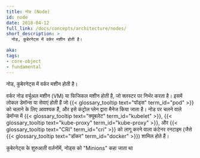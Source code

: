 ```yaml
---
title: नोड (Node)
id: node
date: 2018-04-12
full_link: /docs/concepts/architecture/nodes/
short_description: >
  नोड, कुबेरनेट्स में वर्कर मशीन होती है।

aka:
tags:
- core-object
- fundamental
---
```

 नोड, कुबेरनेट्स में वर्कर मशीन होती है।

<!--more-->

वर्कर नोड वर्चुअल मशीन (VM) या फिजिकल मशीन होती है, जो क्लस्टर पर निर्भर करता है। इसमें लोकल डेमॉन्स या सेवाएं होती हैं जो {{< glossary_tooltip text="पॉड्स" term_id="pod" >}} को चलाने के लिए आवश्यक हैं, और इसे कंट्रोल प्लेन द्वारा मैनेज किया जाता है। नोड पर चलने वाले डेमॉन्स में {{< glossary_tooltip text="क्यूबलेट" term_id="kubelet" >}}, {{< glossary_tooltip text="kube-proxy" term_id="kube-proxy" >}}, और {{< glossary_tooltip text="CRI" term_id="cri" >}} को लागू करने वाला कंटेनर रनटाइम (जैसे {{< glossary_tooltip text="डॉकर" term_id="docker" >}}) शामिल होते हैं।

कुबेरनेट्स के शुरुआती वर्ज़नोंमें, नोड्स को "Minions" कहा जाता था
